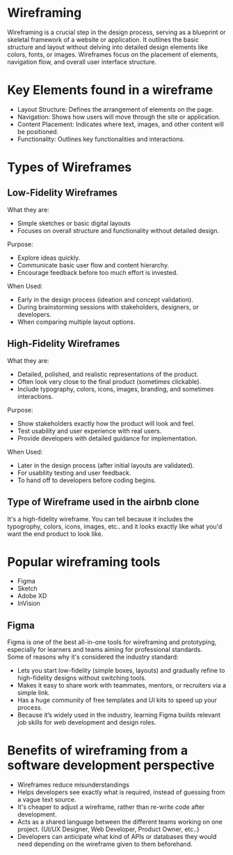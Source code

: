 # Wireframing
Wireframing is a crucial step in the design process, serving as a blueprint or skeletal framework of a website or application. It outlines the basic structure and layout without delving into detailed design elements like colors, fonts, or images. Wireframes focus on the placement of elements, navigation flow, and overall user interface structure.

# Key Elements found in a wireframe
- Layout Structure: Defines the arrangement of elements on the page.
- Navigation: Shows how users will move through the site or application.
- Content Placement: Indicates where text, images, and other content will be positioned.
- Functionality: Outlines key functionalities and interactions.

# Types of Wireframes
## Low-Fidelity Wireframes
What they are:
- Simple sketches or basic digital layouts
- Focuses on overall structure and functionality without detailed design.

Purpose:
- Explore ideas quickly.
- Communicate basic user flow and content hierarchy.
- Encourage feedback before too much effort is invested.

When Used:
- Early in the design process (ideation and concept validation).
- During brainstorming sessions with stakeholders, designers, or developers.
- When comparing multiple layout options.

## High-Fidelity Wireframes
What they are:
- Detailed, polished, and realistic representations of the product.
- Often look very close to the final product (sometimes clickable).
- Include typography, colors, icons, images, branding, and sometimes interactions.

Purpose:
- Show stakeholders exactly how the product will look and feel.
- Test usability and user experience with real users.
- Provide developers with detailed guidance for implementation.

When Used:
- Later in the design process (after initial layouts are validated).
- For usability testing and user feedback.
- To hand off to developers before coding begins.

## Type of Wireframe used in the airbnb clone
It's a high-fidelity wireframe.
You can tell because it includes the typogrophy, colors, icons, images, etc.. and it looks exactly like what you'd want the end product to look like.

# Popular wireframing tools
- Figma
- Sketch
- Adobe XD
- InVision

## Figma
Figma is one of the best all-in-one tools for wireframing and prototyping, especially for learners and teams aiming for professional standards.<br>
Some of reasons why it's considered the industry standard:
- Lets you start low-fidelity (simple boxes, layouts) and gradually refine to high-fidelity designs without switching tools.
- Makes it easy to share work with teammates, mentors, or recruiters via a simple link.
- Has a huge community of free templates and UI kits to speed up your process.
- Because it’s widely used in the industry, learning Figma builds relevant job skills for web development and design roles.

# Benefits of wireframing from a software development perspective
- Wireframes reduce misunderstandings
- Helps developers see exactly what is required, instead of guessing from a vague text source.
- It's cheaper to adjust a wireframe, rather than re-write code after development.
- Acts as a shared language between the different teams working on one project. (UI/UX Designer, Web Developer, Product Owner, etc..)
- Developers can anticipate what kind of APIs or databases they would need depending on the wireframe given to them beforehand.
